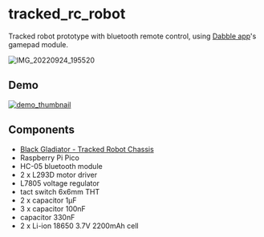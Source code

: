 # tracked_rc_robot

Tracked robot prototype with bluetooth remote control, using [Dabble app](https://thestempedia.com/docs/dabble/game-pad-module/)'s gamepad module.

![IMG_20220924_195520](https://user-images.githubusercontent.com/45500957/192112652-0fcba767-f6cb-4dab-b2fa-700b2337fb3d.jpg)

## Demo

[![demo_thumbnail](https://user-images.githubusercontent.com/45500957/192112960-86fbf878-c0d4-44c6-b026-84b4e5fdd3bf.png)](https://youtu.be/WPtYzlPSiFU)

## Components

* [Black Gladiator - Tracked Robot Chassis](https://www.dfrobot.com/product-1860.html)
* Raspberry Pi Pico
* HC-05 bluetooth module
* 2 x L293D motor driver
* L7805 voltage regulator
* tact switch 6x6mm THT
* 2 x capacitor 1µF
* 3 x capacitor 100nF
* capacitor 330nF
* 2 x Li-ion 18650 3.7V 2200mAh cell
